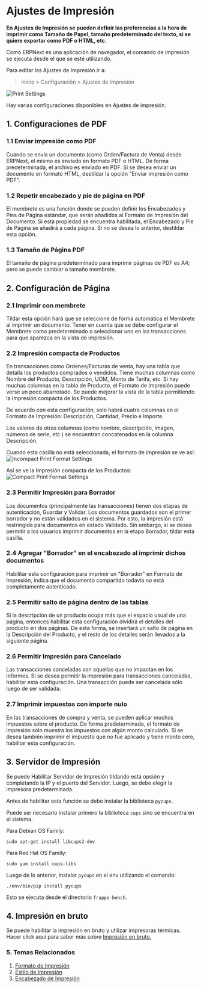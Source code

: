 <!-- add-breadcrumbs -->
# Ajustes de Impresión

**En Ajustes de Impresión se pueden definir las preferencias a la hora de imprimir como Tamaño de Papel, tamaño predeterminado del texto, si se quiere exportar como PDF o HTML, etc.**

Como ERPNext es una aplicación de navegador, el comando de impresión se ejecuta desde el que se esté utilizando.

Para editar las Ajustes de Impresión ir a:
> Inicio > Configuración > Ajustes de Impresión

<img class="screenshot" alt="Print Settings" src="{{docs_base_url}}/assets/img/setup/print/print-settings.png">

Hay varias configuraciones disponibles en Ajustes de impresión. 

## 1. Configuraciones de PDF

### 1.1 Enviar impresión como PDF

Cuando se envía un documento (como Orden/Factura de Venta) desde ERPNext, el mismo es enviado en formato PDF o HTML. De forma predeterminada, el archivo es enviado en PDF. Si se desea enviar un documento en formato HTML, destildar la opción "Enviar impresión como PDF".

### 1.2 Repetir encabezado y pie de página en PDF

El membrete es una función donde se pueden definir los Encabezados y Pies de Página estándar, que serán añadidos al Formato de Impresión del Documento. Si esta propiedad se encuentra habilitada, el Encabezado y Pie de Página se añadirá a cada página. Si no se desea lo anterior, destildar esta opción. 

### 1.3 Tamaño de Página PDF

El tamaño de página predeterminado para imprimir páginas de PDF es A4; pero se puede cambiar a tamaño membrete.

## 2. Configuración de Página

### 2.1 Imprimir con membrete

Tildar esta opción hará que se seleccione de forma automática el Membrete al imprimir un documento. Tener en cuenta que se debe configurar el Membrete como predeterminado o seleccionar uno en las transacciones para que aparezca en la vista de impresión. 

### 2.2 Impresión compacta de Productos

En transacciones como Ordenes/Facturas de venta, hay una tabla que detalla los productos comprados o vendidos. Tiene muchas columnas como Nombre del Producto, Descripción, UOM, Monto de Tarifa, etc. Si hay muchas columnas en la tabla de Producto, el Formato de Impresión puede verse un poco abarrotado. Se puede mejorar la vista de la tabla permitiendo la Impresión compacta de los Productos.

De acuerdo con esta configuración, solo habrá cuatro columnas en el Formato de Impresión: Descripción, Cantidad, Precio e Importe. 

Los valores de otras columnas (como nombre, descripción, imagen, números de serie, etc.) se encuentran concatenados en la columna Descripción.

Cuando esta casilla no está seleccionada, el formato de impresión se ve así:
![Incompact Print Format Settings](/docs/assets/img/setup/print/incompact-print.png)

Así se ve la Impresión compacta de los Productos:
![Compact Print Format Settings](/docs/assets/img/setup/print/compact-print.png)

### 2.3 Permitir Impresión para Borrador

Los documentos (principalmente las transacciones) tienen dos etapas de autenticación, Guardar y Validar. Los documentos guardados son el primer borrador y no están validados en el sistema. Por esto, la impresión está restringida para documentos en estado Validado. Sin embargo, si se desea permitir a los usuarios imprimir documentos en la etapa Borrador, tildar esta casilla. 

### 2.4 Agregar "Borrador" en el encabezado al imprimir dichos documentos

Habilitar esta configuración para imprimir un "Borrador" en Formato de Impresión, indica que el documento compartido todavía no está completamente autenticado. 

### 2.5 Permitir salto de página dentro de las tablas

Si la descripción de un producto ocupa más que el espacio usual de una página, entonces habilitar esta configuración dividirá el detalles del producto en dos páginas. De esta forma, se insertará un salto de página en la Descripción del Producto, y el resto de los detalles serán llevados a la siguiente página.  

### 2.6 Permitir Impresión para Cancelado

Las transacciones canceladas son aquellas que no impactan en los informes. Si se desea permitir la impresión para transacciones canceladas, habilitar esta configuración. Una transacción puede ser cancelada sólo luego de ser validada.

### 2.7 Imprimir impuestos con importe nulo

En las transacciones de compra y venta, se pueden aplicar muchos impuestos sobre el producto. De forma predeterminada, el formato de impresión solo muestra los impuestos con algún monto calculado. Si se desea también imprimir el impuesto que no fue aplicado y tiene monto cero, habilitar esta configuración. 

## 3. Servidor de Impresión

Se puede Habilitar Servidor de Impresión tildando esta opción y completando la IP y el puerto del Servidor. Luego, se debe elegir la impresora predeterminada.

Antes de habilitar esta función se debe instalar la biblioteca `pycups`.

Puede ser necesario instalar primero la biblioteca `cups` sino se encuentra en el sistema.

Para Debian OS Family:

`sudo apt-get install libcups2-dev`

Para Red Hat OS Family:

`sudo yum install cups-libs`

Luego de lo anterior, instalar `pycups` en el env utilizando el comando:

`./env/bin/pip install pycups`

Esto se ejecuta desde el directorio `frappe-bench`.

## 4. Impresión en bruto

Se puede habilitar la impresión en bruto y utilizar impresoras térmicas. Hacer click aquí para saber más sobre [Impresión en bruto.](/docs/user/manual/es/setting-up/print/raw-printing)

### 5. Temas Relacionados
1. [Formato de Impresión](/docs/user/manual/es/setting-up/print/print-format)
1. [Estilo de Impresión](/docs/user/manual/es/setting-up/print/print-style)
1. [Encabezado de Impresión](/docs/user/manual/es/setting-up/print/print-headings)
